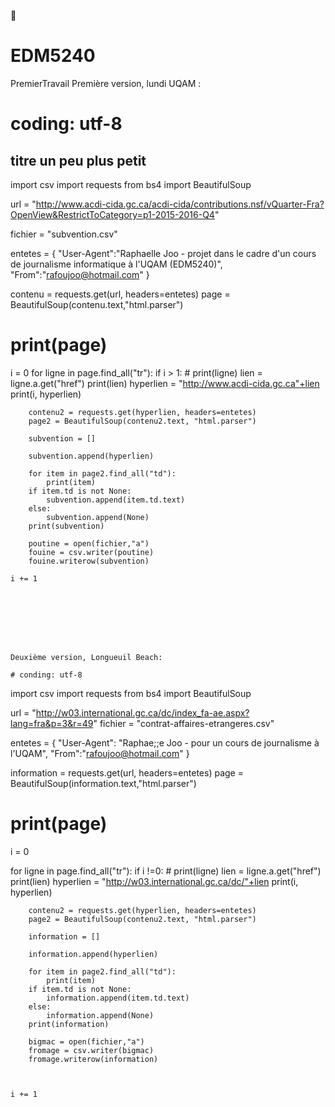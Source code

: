 :rocket:
# EDM5240
PremierTravail
Première version, lundi UQAM :

# coding: utf-8
## titre un peu plus petit

import csv
import requests
from bs4 import BeautifulSoup

url = "http://www.acdi-cida.gc.ca/acdi-cida/contributions.nsf/vQuarter-Fra?OpenView&RestrictToCategory=p1-2015-2016-Q4"

fichier = "subvention.csv"

entetes = {
    "User-Agent":"Raphaelle Joo - projet dans le cadre d'un cours de journalisme informatique à l'UQAM (EDM5240)",
    "From":"rafoujoo@hotmail.com"
}

contenu = requests.get(url, headers=entetes)
page = BeautifulSoup(contenu.text,"html.parser")

# print(page)

i = 0
for ligne in page.find_all("tr"):
    if i > 1:
        # print(ligne)
        lien = ligne.a.get("href")
        print(lien)
        hyperlien = "http://www.acdi-cida.gc.ca"+lien
        print(i, hyperlien)
    
        contenu2 = requests.get(hyperlien, headers=entetes)
        page2 = BeautifulSoup(contenu2.text, "html.parser")
    
        subvention = []
    
        subvention.append(hyperlien)
        
        for item in page2.find_all("td"):
            print(item)
        if item.td is not None:
            subvention.append(item.td.text)
        else:
            subvention.append(None)
        print(subvention)
            
        poutine = open(fichier,"a")
        fouine = csv.writer(poutine)
        fouine.writerow(subvention)
        
    i += 1
    
    
    
    
    
    
    
    
    Deuxième version, Longueuil Beach:
    
    # conding: utf-8

import csv
import requests
from bs4 import BeautifulSoup

url = "http://w03.international.gc.ca/dc/index_fa-ae.aspx?lang=fra&p=3&r=49"
fichier = "contrat-affaires-etrangeres.csv"

entetes = {
    "User-Agent": "Raphae;;e Joo - pour un cours de journalisme à l'UQAM",
    "From":"rafoujoo@hotmail.com"
}

information = requests.get(url, headers=entetes)
page = BeautifulSoup(information.text,"html.parser")

# print(page)

i = 0

for ligne in page.find_all("tr"):
    if i !=0:
        # print(ligne)
        lien = ligne.a.get("href")
        print(lien)
        hyperlien = "http://w03.international.gc.ca/dc/"+lien
        print(i, hyperlien)
        
        contenu2 = requests.get(hyperlien, headers=entetes)
        page2 = BeautifulSoup(contenu2.text, "html.parser")
        
        information = []
        
        information.append(hyperlien)
        
        for item in page2.find_all("td"):
            print(item)
        if item.td is not None:
            information.append(item.td.text)
        else:
            information.append(None)
        print(information)
            
        bigmac = open(fichier,"a")
        fromage = csv.writer(bigmac)
        fromage.writerow(information)
        
        
        
    i += 1

